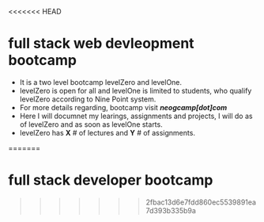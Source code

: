 <<<<<<< HEAD
# full stack web devleopment bootcamp

- It is a two level bootcamp levelZero and levelOne.
- levelZero is open for all and levelOne is limited to students, who qualify levelZero according to Nine Point system.
- For more details regarding, bootcamp visit <em> <strong> neogcamp[dot]com </strong> </em>
- Here I will documnet my learings, assignments and projects, I will do as of levelZero and as soon as levelOne starts. 
- levelZero has <strong>X</strong> # of lectures and <strong>Y</strong> # of assignments.

=======
# full stack developer bootcamp
>>>>>>> 2fbac13d6e7fdd860ec5539891ea7d393b335b9a


